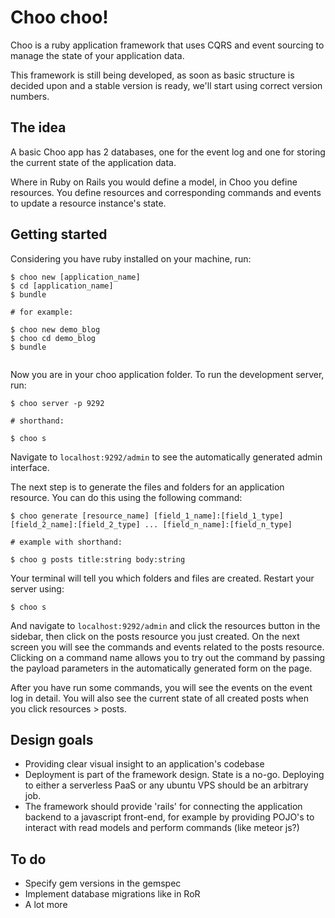 # Choo choo!

Choo is a ruby application framework that uses CQRS and event sourcing to manage the state of your application data.

This framework is still being developed, as soon as basic structure is decided upon and a stable version is ready, we'll start using correct version numbers.


## The idea

A basic Choo app has 2 databases, one for the event log and one for storing the current state of the application data.

Where in Ruby on Rails you would define a model, in Choo you define resources. You define resources and corresponding commands and events to update a resource instance's state.



## Getting started

Considering you have ruby installed on your machine, run:

```
$ choo new [application_name]
$ cd [application_name]
$ bundle

# for example:

$ choo new demo_blog
$ choo cd demo_blog
$ bundle


```

Now you are in your choo application folder. To run the development server, run:

```
$ choo server -p 9292

# shorthand: 

$ choo s
```

Navigate to `localhost:9292/admin` to see the automatically generated admin interface.

The next step is to generate the files and folders for an application resource. You can do this using the following command:

```
$ choo generate [resource_name] [field_1_name]:[field_1_type] [field_2_name]:[field_2_type] ... [field_n_name]:[field_n_type]

# example with shorthand: 

$ choo g posts title:string body:string
```

Your terminal will tell you which folders and files are created. Restart your server using:

```
$ choo s
```

And navigate to `localhost:9292/admin` and click the resources button in the sidebar, then click on the posts resource you just created. On the next screen you will see the commands and events related to the posts resource. Clicking on a command name allows you to try out the command by passing the payload parameters in the automatically generated form on the page.

After you have run some commands, you will see the events on the event log in detail. You will also see the current state of all created posts when you click resources > posts.

## Design goals

- Providing clear visual insight to an application's codebase
- Deployment is part of the framework design. State is a no-go. Deploying to either a serverless PaaS or any ubuntu VPS should be an arbitrary job.
- The framework should provide 'rails' for connecting the application backend to a javascript front-end, for example by providing POJO's to interact with read models and perform commands (like meteor js?)

## To do

- Specify gem versions in the gemspec
- Implement database migrations like in RoR
- A lot more